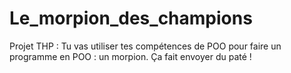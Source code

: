 # Le_morpion_des_champions
Projet THP : Tu vas utiliser tes compétences de POO pour faire un programme en POO : un morpion. Ça fait envoyer du paté !
